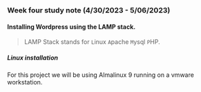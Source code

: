 ### Week four study note (4/30/2023 - 5/06/2023)<!-- omit from toc -->
#### Installing Wordpress using the LAMP stack.
>LAMP Stack stands for `L`inux `A`pache `M`ysql `P`HP.
##### Linux installation
For this project we will be using Almalinux 9 running on a vmware workstation.
